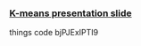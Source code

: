 

### [K-means presentation slide](https://docs.google.com/presentation/d/1LCDtpNRGYB0zv73Te3CUVFdfxsCzj3AV3--weXiiCkQ/edit?usp=sharing)


things code bjPJExIPTI9
